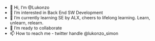 - 👋 Hi, I’m @Lukonzo
- 👀 I’m interested in Back End SW Development
- 🌱 I’m currently learning SE by ALX, cheers to lifelong learning. Learn, unlearn, relearn.
- 💞️ I’m ready to collaborate
- 📫 How to reach me - twitter handle @lukonzo_simon

<!---
Lukonzo/Lukonzo is a ✨ special ✨ repository because its `README.md` (this file) appears on your GitHub profile.
You can click the Preview link to take a look at your changes.
--->
